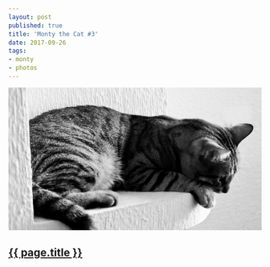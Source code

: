 ```yaml
---
layout: post
published: true
title: 'Monty the Cat #3'
date: 2017-09-26
tags:
- monty
- photos
---
```

<img class="mx-auto d-block img-fluid lazyload" src="/assets/images/170926/montythecat-700.jpg" alt="Monty The Cat #3" />

<h2 class="article-title">
  <a href="{{ page.url | prepend: site.baseurl }}">{{ page.title }}</a>
</h2>
